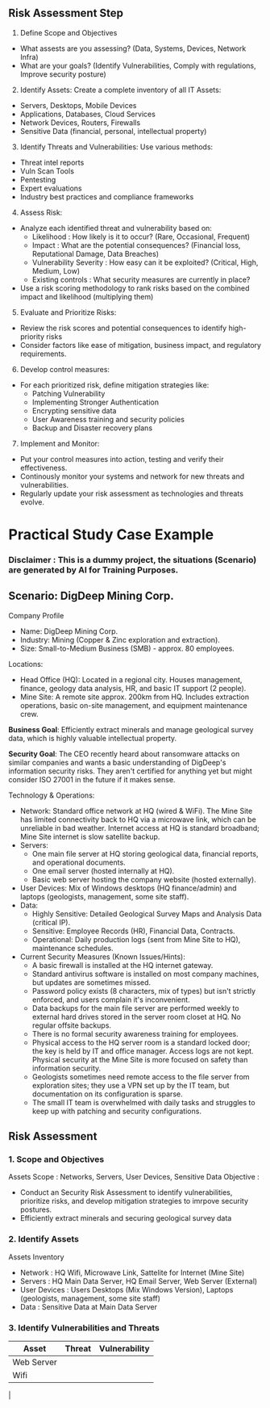
## Risk Assessment Step
1. Define Scope and Objectives
* What assests are you assessing? (Data, Systems, Devices, Network Infra)
* What are your goals? (Identify Vulnerabilities, Comply with regulations, Improve security posture)

2. Identify Assets:
Create a complete inventory of all IT Assets:
* Servers, Desktops, Mobile Devices
* Applications, Databases, Cloud Services
* Network Devices, Routers, Firewalls
* Sensitive Data (financial, personal, intellectual property)

3. Identify Threats and Vulnerabilities:
Use various methods:
* Threat intel reports
* Vuln Scan Tools
* Pentesting
* Expert evaluations
* Industry best practices and compliance frameworks

4. Assess Risk:
* Analyze each identified threat and vulnerability based on:
  * Likelihood : How likely is it to occur? (Rare, Occasional, Frequent)
  * Impact : What are the potential consequences? (Financial loss, Reputational Damage, Data Breaches)
  * Vulnerability Severity : How easy can it be exploited? (Critical, High, Medium, Low)
  * Existing controls : What security measures are currently in place?
* Use a risk scoring methodology to rank risks based on the combined impact and likelihood (multiplying them)

5. Evaluate and Prioritize Risks:
* Review the risk scores and potential consequences to identify high-priority risks
* Consider factors like ease of mitigation, business impact, and regulatory requirements.

6. Develop control measures:
* For each prioritized risk, define mitigation strategies like:
  * Patching Vulnerability
  * Implementing Stronger Authentication
  * Encrypting sensitive data
  * User Awareness training and security policies
  * Backup and Disaster recovery plans

7. Implement and Monitor:
* Put your control measures into action, testing and verify their effectiveness.
* Continously monitor your systems and network for new threats and vulnerabilities.
* Regularly update your risk assessment as technologies and threats evolve.

# Practical Study Case Example
### Disclaimer : This is a dummy project, the situations (Scenario) are generated by AI for Training Purposes.

## Scenario: DigDeep Mining Corp.
Company Profile
* Name: DigDeep Mining Corp.
* Industry: Mining (Copper & Zinc exploration and extraction).
* Size: Small-to-Medium Business (SMB) - approx. 80 employees.

Locations:
* Head Office (HQ): Located in a regional city. Houses management, finance, geology data analysis, HR, and basic IT support (2 people).
* Mine Site: A remote site approx. 200km from HQ. Includes extraction operations, basic on-site management, and equipment maintenance crew.

**Business Goal**: Efficiently extract minerals and manage geological survey data, which is highly valuable intellectual property.

**Security Goal**: The CEO recently heard about ransomware attacks on similar companies and wants a basic understanding of DigDeep's information security risks. They aren't certified for anything yet but might consider ISO 27001 in the future if it makes sense.

Technology & Operations:
* Network: Standard office network at HQ (wired & WiFi). The Mine Site has limited connectivity back to HQ via a microwave link, which can be unreliable in bad weather. Internet access at HQ is standard broadband; Mine Site internet is slow satellite backup.
* Servers:
  * One main file server at HQ storing geological data, financial reports, and operational documents.
  * One email server (hosted internally at HQ).
  * Basic web server hosting the company website (hosted externally).
* User Devices: Mix of Windows desktops (HQ finance/admin) and laptops (geologists, management, some site staff).
* Data:
  * Highly Sensitive: Detailed Geological Survey Maps and Analysis Data (critical IP).
  * Sensitive: Employee Records (HR), Financial Data, Contracts.
  * Operational: Daily production logs (sent from Mine Site to HQ), maintenance schedules.
* Current Security Measures (Known Issues/Hints):
  * A basic firewall is installed at the HQ internet gateway.
  * Standard antivirus software is installed on most company machines, but updates are sometimes missed.
  * Password policy exists (8 characters, mix of types) but isn't strictly enforced, and users complain it's inconvenient.
  * Data backups for the main file server are performed weekly to external hard drives stored in the server room closet at HQ. No regular offsite backups.
  * There is no formal security awareness training for employees.
  * Physical access to the HQ server room is a standard locked door; the key is held by IT and office manager. Access logs are not kept. Physical security at the Mine Site is more focused on safety than information security.
  * Geologists sometimes need remote access to the file server from exploration sites; they use a VPN set up by the IT team, but documentation on its configuration is sparse.
  * The small IT team is overwhelmed with daily tasks and struggles to keep up with patching and security configurations.

## Risk Assessment
### 1. Scope and Objectives
Assets Scope : Networks, Servers, User Devices, Sensitive Data
Objective :
* Conduct an Security Risk Assessment to identify vulnerabilities, prioritize risks, and develop mitigation strategies to imrpove security postures.
* Efficiently extract minerals and securing geological survey data

### 2. Identify Assets
Assets Inventory
* Network : HQ Wifi, Microwave Link, Sattelite for Internet (Mine Site)
* Servers : HQ Main Data Server, HQ Email Server, Web Server (External)
* User Devices : Users Desktops (Mix Windows Version), Laptops (geologists, management, some site staff)
* Data : Sensitive Data at Main Data Server

### 3. Identify Vulnerabilities and Threats
| Asset | Threat | Vulnerability |
| ----- | -------- | ------------- |
| Web Server | | |
| Wifi | 
|
